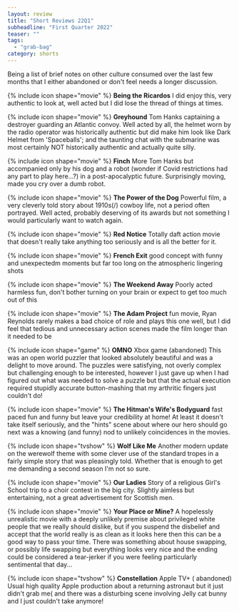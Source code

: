 ```yaml
---
layout: review
title: "Short Reviews 22Q1"
subheadline: "First Quarter 2022"
teaser: ""
tags:
  - "grab-bag"
category: shorts
---
```


Being a list of brief notes on other culture consumed over the last few months that I either abandoned or don't feel needs a longer discussion.

{% include icon shape="movie" %} **Being the Ricardos** I did enjoy this, very authentic to look at, well acted but I did lose the thread of things at times.

{% include icon shape="movie" %} **Greyhound** Tom Hanks captaining a destroyer guarding an Atlantic convoy. Well acted by all, the
helmet worn by the radio operator was historically authentic but did make him look like Dark Helmet from
'Spaceballs'; and the taunting chat with the submarine was most certainly NOT historically authentic and
actually quite silly.

{% include icon shape="movie" %} **Finch** More Tom Hanks but accompanied only by his dog and a robot (wonder if Covid restrictions had
any part to play here...?) in a post-apocalyptic future. Surprisingly moving, made you cry over a
dumb robot.

{% include icon shape="movie" %} **The Power of the Dog** Powerful film, a very cleverly told story about 1910s(/) cowboy life, not a period
often portrayed. Well acted, probably deserving of its awards but not something I would particularly want
to watch again.

{% include icon shape="movie" %} **Red Notice** Totally daft action movie that doesn't really take anything too seriously and is all the
better for it.

{% include icon shape="movie" %} **French Exit** good concept with funny and unexpectedm moments but far too long on the atmospheric lingering shots

{% include icon shape="movie" %} **The Weekend Away** Poorly acted harmless fun, don't bother turning on your brain or expect to get too much out of this

{% include icon shape="movie" %} **The Adam Project** fun movie, Ryan Reynolds rarely makes a bad choice of role
and plays this one well, but I did feel that tedious and unnecessary action scenes made the film longer than it needed to be

{% include icon shape="game" %} **OMNO** Xbox game (abandoned) This was an open world puzzler that looked absolutely beautiful and was a delight
to move around. The puzzles were satisfying, not overly complex but challenging enough to be interested, however I just gave  up when I had 
figured out what was needed to solve a puzzle but that the actual execution required stupidly accurate button-mashing that my arthritic fingers just couldn't do!

{% include icon shape="movie" %} **The Hitman's Wife's Bodyguard** fast paced fun and funny but leave your credibility at home! At least it doesn't take
itself seriously, and the "hints" scene about where our hero should go next was a knowing (and funny) nod to unlikely coincidences in the movies.

{% include icon shape="tvshow" %} **Wolf Like Me** Another modern update on the werewolf theme with some clever use of the standard tropes in a 
fairly simple story that was pleasingly told. Whether that is enough to get me demanding a second season I'm not so sure.

{% include icon shape="movie" %} **Our Ladies** Story of a religious Girl's School trip to a choir contest in the big city.
Slightly aimless but entertaining, not a great advertisement for Scottish men.

{% include icon shape="movie" %} **Your Place or Mine?** A hopelessly unrealistic movie with a deeply unlikely premise about privileged white people that we really should dislike,
but if you suspend the disbelief and accept that the world really
is as clean as it looks here then this can be a good way to pass your
time. There was something about house swapping, or possibly life swapping
but everything looks very nice and the ending could be considered a
tear-jerker if you were feeling particularly sentimental that day...

{% include icon shape="tvshow" %} **Constellation** Apple TV+ ( abandoned) Usual high quality Apple production about a returning astronaut 
but it just didn't grab me( and there was a disturbing scene involving Jelly cat bunny and I just couldn't take anymore!
